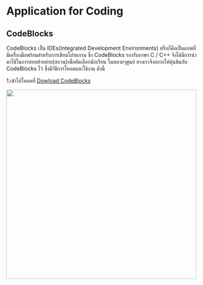 
# Application for Coding

## CodeBlocks

CodeBlocks เป็น IDEs(Integrated Development Environments) หรือก็คือเป็นแอพที่มีเครื่องมือพร้อมสำหรับการเขียนโปรแกรม ซึ่ง CodeBlocks รองรับภาษา C / C++
จึงได้มีการนำมาใช้ในการสอบท้ายค่าย(สอวน)เพื่อคัดเลือกนักเรียน ในหลายๆศูนย์ ทางเราจึงอยากให้คุ้นชินกับ CodeBlocks ไว้ ซึ่งมีวิธีการโหลดและใช้งาน ดังนี้

1.เข้าไปโหลดที่ [Dowload CodeBlocks](https://sourceforge.net/projects/codeblocks/files/Binaries/25.03/Windows/codeblocks-25.03mingw-setup.exe/download)

<img src="https://github.com/user-attachments/assets/cf5f15db-cd6f-4b96-985f-a3bd0d5d7e9c" width="500px" align="center">










